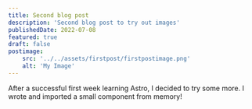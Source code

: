 ```yaml
---
title: Second blog post
description: 'Second blog post to try out images'
publishedDate: 2022-07-08
featured: true
draft: false
postimage:
    src: '../../assets/firstpost/firstpostimage.png'
    alt: 'My Image'
---
```


After a successful first week learning Astro, I decided to try some more. I wrote and imported a small component from memory!
